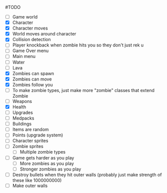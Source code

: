 #TODO
- [ ] Game world
- [x] Character
- [x] Character moves
- [x] World moves around character
- [x] Collision detection
- [ ] Player knockback when zombie hits you so they don't just rek u
- [ ] Game Over menu
- [ ] Main menu
- [ ] Water
- [ ] Lava
- [x] Zombies can spawn
- [x] Zombies can move
- [x] Zombies follow you
- [ ] To make zombie types, just make more "zombie" classes that extend Zombie
- [ ] Weapons
- [x] Health
- [ ] Upgrades
- [ ] Medpacks
- [ ] Buildings
- [ ] Items are random
- [ ] Points (upgrade system)
- [ ] Character sprites
- [ ] Zombie sprites
    - [ ] Multiple zombie types
- [ ] Game gets harder as you play
    - [ ] More zombies as you play
    - [ ] Stronger zombies as you play
- [ ] Destroy bullets when they hit outer walls (probably just make strength of these like 1000000000)
- [ ] Make outer walls
